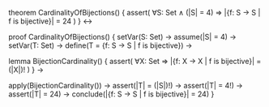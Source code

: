 theorem CardinalityOfBijections() {
  assert(
    ∀S: Set ∧ (|S| = 4) ⇒
    |{f: S → S | f is bijective}| = 24
  )
} ↔

proof CardinalityOfBijections() {
  setVar(S: Set) →
  assume(|S| = 4) →
  setVar(T: Set) →
  define(T = {f: S → S | f is bijective}) →
  
  lemma BijectionCardinality() {
    assert(
      ∀X: Set ⇒ 
      |{f: X → X | f is bijective}| = (|X|)!
    )
  } →
  
  apply(BijectionCardinality()) →
  assert(|T| = (|S|)!) →
  assert(|T| = 4!) →
  assert(|T| = 24) →
  conclude(|{f: S → S | f is bijective}| = 24)
}